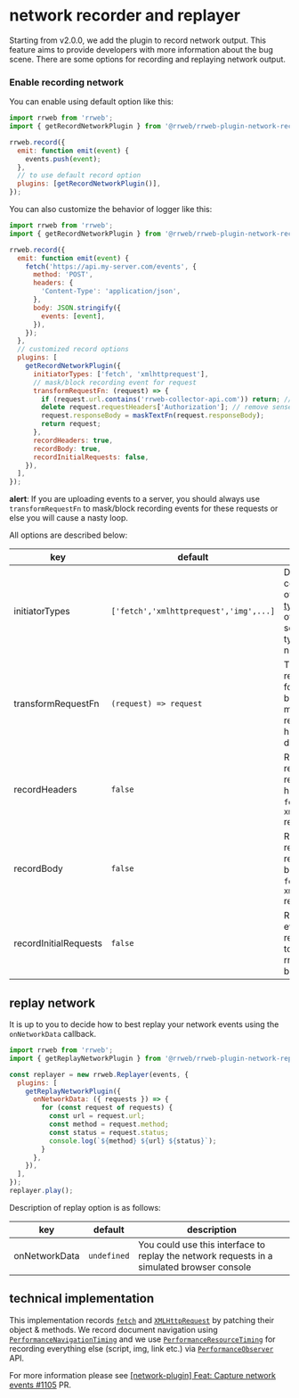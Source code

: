 # network recorder and replayer

Starting from v2.0.0, we add the plugin to record network output.
This feature aims to provide developers with more information about the bug scene. There are some options for recording and replaying network output.

### Enable recording network

You can enable using default option like this:

```js
import rrweb from 'rrweb';
import { getRecordNetworkPlugin } from '@rrweb/rrweb-plugin-network-record';

rrweb.record({
  emit: function emit(event) {
    events.push(event);
  },
  // to use default record option
  plugins: [getRecordNetworkPlugin()],
});
```

You can also customize the behavior of logger like this:

```js
import rrweb from 'rrweb';
import { getRecordNetworkPlugin } from '@rrweb/rrweb-plugin-network-record';

rrweb.record({
  emit: function emit(event) {
    fetch('https://api.my-server.com/events', {
      method: 'POST',
      headers: {
        'Content-Type': 'application/json',
      },
      body: JSON.stringify({
        events: [event],
      }),
    });
  },
  // customized record options
  plugins: [
    getRecordNetworkPlugin({
      initiatorTypes: ['fetch', 'xmlhttprequest'],
      // mask/block recording event for request
      transformRequestFn: (request) => {
        if (request.url.contains('rrweb-collector-api.com')) return; // skip request
        delete request.requestHeaders['Authorization']; // remove sensetive data
        request.responseBody = maskTextFn(request.responseBody);
        return request;
      },
      recordHeaders: true,
      recordBody: true,
      recordInitialRequests: false,
    }),
  ],
});
```

**alert**: If you are uploading events to a server, you should always use `transformRequestFn` to mask/block recording events for these requests or else you will cause a nasty loop.

All options are described below:

| key                   | default                                | description                                                                                                                                                                                         |
| --------------------- | -------------------------------------- | --------------------------------------------------------------------------------------------------------------------------------------------------------------------------------------------------- |
| initiatorTypes        | `['fetch','xmlhttprequest','img',...]` | Default value contains names of all [initiator types](https://developer.mozilla.org/en-US/docs/Web/API/PerformanceResourceTiming/initiatorType). You can override it by setting the types you need. |
| transformRequestFn    | `(request) => request`                 | Transform recording event for request to block (skip) or mask/transofrm request (e.g. to hide sensetive data)                                                                                       |
| recordHeaders         | `false`                                | Record the request & response headers for `fetch` and `xmlhttprequest` requests                                                                                                                     |
| recordBody            | `false`                                | Record the request & response bodies for `fetch` and `xmlhttprequest` requests                                                                                                                      |
| recordInitialRequests | `false`                                | Record an event for all requests prior to rrweb.record() being called                                                                                                                               |

## replay network

It is up to you to decide how to best replay your network events using the `onNetworkData` callback.

```js
import rrweb from 'rrweb';
import { getReplayNetworkPlugin } from '@rrweb/rrweb-plugin-network-replay';

const replayer = new rrweb.Replayer(events, {
  plugins: [
    getReplayNetworkPlugin({
      onNetworkData: ({ requests }) => {
        for (const request of requests) {
          const url = request.url;
          const method = request.method;
          const status = request.status;
          console.log(`${method} ${url} ${status}`);
        }
      },
    }),
  ],
});
replayer.play();
```

Description of replay option is as follows:

| key           | default     | description                                                                                |
| ------------- | ----------- | ------------------------------------------------------------------------------------------ |
| onNetworkData | `undefined` | You could use this interface to replay the network requests in a simulated browser console |

## technical implementation

This implementation records [`fetch`](https://developer.mozilla.org/en-US/docs/Web/API/Fetch_API) and [`XMLHttpRequest`](https://developer.mozilla.org/en-US/docs/Web/API/XMLHttpRequest) by patching their object & methods. We record document navigation using [`PerformanceNavigationTiming`](https://developer.mozilla.org/en-US/docs/Web/API/PerformanceNavigationTiming) and we use [`PerformanceResourceTiming`](https://developer.mozilla.org/en-US/docs/Web/API/PerformanceResourceTiming) for recording everything else (script, img, link etc.) via [`PerformanceObserver`](https://developer.mozilla.org/en-US/docs/Web/API/PerformanceObserver) API.

For more information please see [[network-plugin] Feat: Capture network events #1105](https://github.com/rrweb-io/rrweb/pull/1105) PR.
